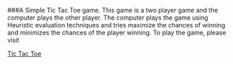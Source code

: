 ###A Simple Tic Tac Toe game.
This game is a two player game and the computer plays the other player. The computer plays the game using Heuristic evaluation techniques and tries maximize the chances of winning and minimizes the chances of the player winning.
To play the game, please visit

[Tic Tac Toe](http://trolling42.me/Tic-Tac-Toe/)